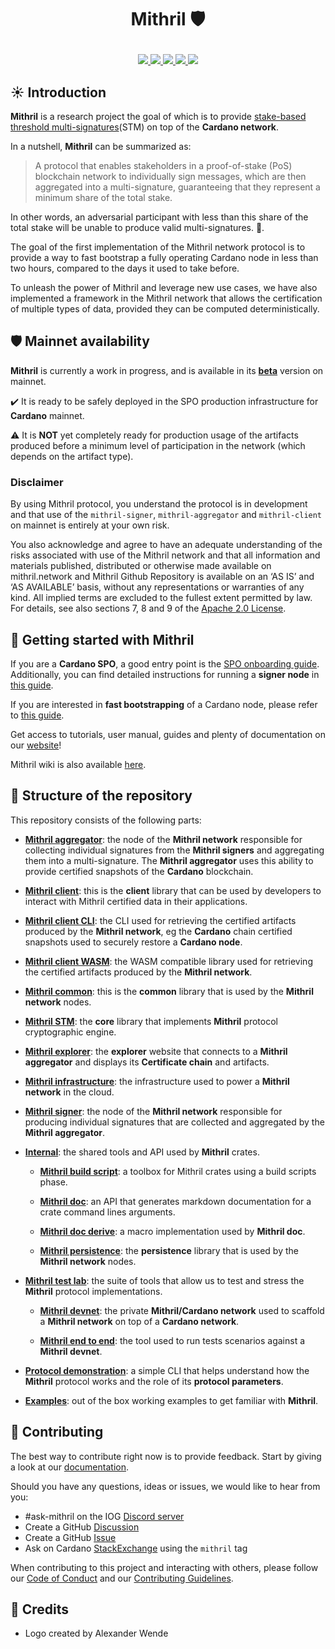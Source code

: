 # <p align="center">Mithril :shield:</p>

<div align="center">
  <a href='https://github.com/input-output-hk/mithril/actions'>
    <img src="https://img.shields.io/github/actions/workflow/status/input-output-hk/mithril/ci.yml?label=Tests&style=for-the-badge&branch=main">
  </a>
  <a href='https://github.com/input-output-hk/mithril/issues'>
    <img src="https://img.shields.io/github/issues/input-output-hk/mithril?label=Issues&style=for-the-badge">
  </a>
  <a href='https://github.com/input-output-hk/mithril/network/members'>
     <img src="https://img.shields.io/github/forks/input-output-hk/mithril?label=Forks&style=for-the-badge">
  </a>
  <a href='https://github.com/input-output-hk/mithril/stargazers'>
    <img src="https://img.shields.io/github/stars/input-output-hk/mithril?label=Stars&style=for-the-badge">
  </a>
  <a href='https://github.com/input-output-hk/mithril/blob/main/LICENSE'>
    <img src="https://img.shields.io/github/license/input-output-hk/mithril?label=License&style=for-the-badge">
  </a>
</div>

## :sunny: Introduction

**Mithril** is a research project the goal of which is to provide [stake-based threshold multi-signatures](https://iohk.io/en/research/library/papers/mithril-stake-based-threshold-multisignatures/)(STM) on top of the **Cardano network**.

In a nutshell, **Mithril** can be summarized as:

> A protocol that enables stakeholders in a proof-of-stake (PoS) blockchain network to individually sign messages, which are then aggregated into a multi-signature, guaranteeing that they represent a minimum share of the total stake.

In other words, an adversarial participant with less than this share of the total stake will be unable to produce valid multi-signatures. :closed_lock_with_key:.

The goal of the first implementation of the Mithril network protocol is to provide a way to fast bootstrap a fully operating Cardano node in less than two hours, compared to the days it used to take before.

To unleash the power of Mithril and leverage new use cases, we have also implemented a framework in the Mithril network that allows the certification of multiple types of data, provided they can be computed deterministically.

## :shield: Mainnet availability

**Mithril** is currently a work in progress, and is available in its [**beta**](https://mithril.network/doc/dev-blog/2023/07/21/mainnet-beta-launch) version on mainnet.

:heavy_check_mark: It is ready to be safely deployed in the SPO production infrastructure for **Cardano** mainnet.

:warning: It is **NOT** yet completely ready for production usage of the artifacts produced before a minimum level of participation in the network (which depends on the artifact type).

### Disclaimer

By using Mithril protocol, you understand the protocol is in development and that use of the `mithril-signer`, `mithril-aggregator` and `mithril-client` on mainnet is entirely at your own risk.

You also acknowledge and agree to have an adequate understanding of the risks associated with use of the Mithril network and that all information and materials published, distributed or otherwise made available on mithril.network and Mithril Github Repository is available on an ‘AS IS’ and ‘AS AVAILABLE’ basis, without any representations or warranties of any kind. All implied terms are excluded to the fullest extent permitted by law. For details, see also sections 7, 8 and 9 of the [Apache 2.0 License](./LICENSE).

## :rocket: Getting started with Mithril

If you are a **Cardano SPO**, a good entry point is the [SPO onboarding guide](https://mithril.network/doc/manual/getting-started/SPO-on-boarding-guide).
Additionally, you can find detailed instructions for running a **signer node** in [this guide](https://mithril.network/doc/manual/getting-started/run-signer-node).

If you are interested in **fast bootstrapping** of a Cardano node, please refer to [this guide](https://mithril.network/doc/manual/getting-started/bootstrap-cardano-node).

Get access to tutorials, user manual, guides and plenty of documentation on our [website](https://mithril.network/doc)!

Mithril wiki is also available [here](https://github.com/input-output-hk/mithril/wiki).

## :satellite: Structure of the repository

This repository consists of the following parts:

- [**Mithril aggregator**](./mithril-aggregator): the node of the **Mithril network** responsible for collecting individual signatures from the **Mithril signers** and aggregating them into a multi-signature. The **Mithril aggregator** uses this ability to provide certified snapshots of the **Cardano** blockchain.

- [**Mithril client**](./mithril-client): this is the **client** library that can be used by developers to interact with Mithril certified data in their applications.

- [**Mithril client CLI**](./mithril-client-cli): the CLI used for retrieving the certified artifacts produced by the **Mithril network**, eg the **Cardano** chain certified snapshots used to securely restore a **Cardano node**.

- [**Mithril client WASM**](./mithril-client-wasm): the WASM compatible library used for retrieving the certified artifacts produced by the **Mithril network**.

- [**Mithril common**](./mithril-common): this is the **common** library that is used by the **Mithril network** nodes.

- [**Mithril STM**](./mithril-stm): the **core** library that implements **Mithril** protocol cryptographic engine.

- [**Mithril explorer**](./mithril-explorer): the **explorer** website that connects to a **Mithril aggregator** and displays its **Certificate chain** and artifacts.

- [**Mithril infrastructure**](./mithril-infra): the infrastructure used to power a **Mithril network** in the cloud.

- [**Mithril signer**](./mithril-signer): the node of the **Mithril network** responsible for producing individual signatures that are collected and aggregated by the **Mithril aggregator**.

- [**Internal**](./internal): the shared tools and API used by **Mithril** crates.

  - [**Mithril build script**](./internal/mithril-build-script): a toolbox for Mithril crates using a build scripts phase.

  - [**Mithril doc**](./internal/mithril-doc): an API that generates markdown documentation for a crate command lines arguments.

  - [**Mithril doc derive**](./internal/mithril-doc-derive): a macro implementation used by **Mithril doc**.

  - [**Mithril persistence**](./internal/mithril-persistence): the **persistence** library that is used by the **Mithril network** nodes.

- [**Mithril test lab**](./mithril-test-lab): the suite of tools that allow us to test and stress the **Mithril** protocol implementations.

  - [**Mithril devnet**](./mithril-test-lab/mithril-devnet): the private **Mithril/Cardano network** used to scaffold a **Mithril network** on top of a **Cardano network**.

  - [**Mithril end to end**](./mithril-test-lab/mithril-end-to-end): the tool used to run tests scenarios against a **Mithril devnet**.

- [**Protocol demonstration**](./demo/protocol-demo): a simple CLI that helps understand how the **Mithril** protocol works and the role of its **protocol parameters**.

- [**Examples**](./examples): out of the box working examples to get familiar with **Mithril**.

## :bridge_at_night: Contributing

The best way to contribute right now is to provide feedback. Start by giving a look at our [documentation](https://mithril.network/doc).

Should you have any questions, ideas or issues, we would like to hear from you:

- #ask-mithril on the IOG [Discord server](https://discord.gg/5kaErDKDRq)
- Create a GitHub [Discussion](https://github.com/input-output-hk/mithril/discussions)
- Create a GitHub [Issue](https://github.com/input-output-hk/mithril/issues/new)
- Ask on Cardano [StackExchange](https://cardano.stackexchange.com/questions/tagged/mithril) using the `mithril` tag

When contributing to this project and interacting with others, please follow our [Code of Conduct](./CODE-OF-CONDUCT.md) and our [Contributing Guidelines](./CONTRIBUTING.md).

## 🙏 Credits

- Logo created by Alexander Wende
